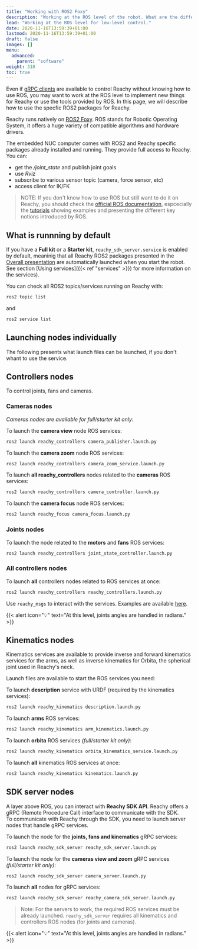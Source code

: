 ```yaml
---
title: "Working with ROS2 Foxy"
description: "Working at the ROS level of the robot. What are the different nodes available."
lead: "Working at the ROS level for low-level control."
date: 2020-11-16T13:59:39+01:00
lastmod: 2020-11-16T13:59:39+01:00
draft: false
images: []
menu:
  advanced:
    parent: "software"
weight: 310
toc: true
---
```


Even if [gRPC clients](https://docs.pollen-robotics.com//advanced/software/presentation/#grpc-clients) are available to control Reachy without knowing how to use ROS, you may want to work at the ROS level to implement new things for Reachy or use the tools provided by ROS. In this page, we will describe how to use the specfic ROS2 packages for Reachy.

Reachy runs natively on [ROS2 Foxy](https://docs.ros.org/en/foxy/index.html). ROS stands for Robotic Operating System, it offers a huge variety of compatible algorithms and hardware drivers.

The embedded NUC computer comes with ROS2 and Reachy specific packages already installed and running. They provide full access to Reachy. You can:
- get the */joint_state* and publish joint goals
- use *Rviz*
- subscribe to various sensor topic (camera, force sensor, etc)
- access client for IK/FK

> NOTE: If you don't know how to use ROS but still want to do it on Reachy, you should check the [official ROS documentation](https://docs.ros.org/en/foxy/index.html), espcecially the [tutorials](https://docs.ros.org/en/foxy/Tutorials.html) showing examples and presenting the different key notions introduced by ROS.

## What is runnning by default

If you have a **Full kit** or a **Starter kit**, `reachy_sdk_server.service` is enabled by default, meaninig that all Reachy ROS2 packages presented in the [Overall presentation](https://docs.pollen-robotics.com/advanced/software/ros2-level/) are automatically launched when you start the robot. See section [Using services]({{< ref "services" >}}) for more information on the services). 

You can check all ROS2 topics/services running on Reachy with:
```bash
ros2 topic list
```  
and 
```bash
ros2 service list
```  

## Launching nodes individually
The following presents what launch files can be launched, if you don't whant to use the service.

## Controllers nodes

To control joints, fans and cameras.

### Cameras nodes
*Cameras nodes are available for full/starter kit only:*  

To launch the **camera view** node ROS services:
```bash
ros2 launch reachy_controllers camera_publisher.launch.py
```
To launch the **camera zoom** node ROS services:
```bash
ros2 launch reachy_controllers camera_zoom_service.launch.py
```

To launch **all reachy_controllers** nodes related to the **cameras** ROS services:
```bash
ros2 launch reachy_controllers camera_controller.launch.py
```

To launch the **camera focus** node ROS services:
```bash
ros2 launch reachy_focus camera_focus.launch.py
```

### Joints nodes
To launch the node related to the **motors** and **fans** ROS services:
```bash
ros2 launch reachy_controllers joint_state_controller.launch.py
```

### All controllers nodes
To launch **all** controllers nodes related to ROS services at once:
```bash
ros2 launch reachy_controllers reachy_controllers.launch.py
```

Use `reachy_msgs` to interact with the services. Examples are available [here](https://github.com/pollen-robotics/reachy_controllers/tree/master/examples).

{{< alert icon="💡" text="At this level, joints angles are handled in radians." >}}


## Kinematics nodes

Kinematics services are available to provide inverse and forward kinematics services for the arms, as well as inverse kinematics for Orbita, the spherical joint used in Reachy's neck.  

Launch files are available to start the ROS services you need:  

To launch **description** service with URDF (required by the kinematics services):
```bash
ros2 launch reachy_kinematics description.launch.py
```

To launch **arms** ROS services:
```bash
ros2 launch reachy_kinematics arm_kinematics.launch.py
```

To launch **orbita** ROS services *(full/starter kit only)*:
```bash
ros2 launch reachy_kinematics orbita_kinematics_service.launch.py
```

To launch **all** kinematics ROS services at once:
```bash
ros2 launch reachy_kinematics kinematics.launch.py
```

## SDK server nodes

A layer above ROS, you can interact with **Reachy SDK API**. Reachy offers a gRPC (Remote Procedure Call) interface to communicate with the SDK.  
To communicate with Reachy through the SDK, you need to launch server nodes that handle gRPC services.  

To launch the node for the **joints, fans and kinematics** gRPC services:
```bash
ros2 launch reachy_sdk_server reachy_sdk_server.launch.py
```

To launch the node for the **cameras view and zoom** gRPC services *(full/starter kit only)*:
```bash
ros2 launch reachy_sdk_server camera_server.launch.py
```

To launch **all** nodes for gRPC services:
```bash
ros2 launch reachy_sdk_server reachy_camera_sdk_server.launch.py
```

> Note: For the servers to work, the required ROS services must be already launched. `reachy_sdk_server` requires all kinematics and controllers ROS nodes (for joints and cameras). 


{{< alert icon="💡" text="At this level, joints angles are handled in radians." >}}
